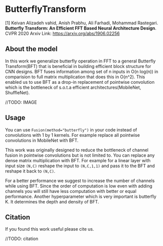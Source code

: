 # ButterflyTransform
[1] Keivan Alizadeh vahid, Anish Prabhu, Ali Farhadi, Mohammad Rastegari. **Butterfly Transform: An Efficient FFT Based Neural Architecture Design**. CVPR 2020
	Arxiv Link: https://arxiv.org/abs/1906.02256

## About the model

In this work we generalize butterfly operation in FFT to a general Butterfly Transform(BFT) that is beneficial in building efficient block structure for CNN designs. BFT fuses information among set of n inputs in O(n log(n)) in comparision to full matrix multiplication that does this in O(n^2).
This enabled us to use BFT as a drop-in replacement of pointwise convolution which is the bottleneck of s.o.t.a efficient architectures(MobileNet, ShuffleNet).

//TODO: IMAGE

## Usage

You can use `Fusion(method="butterfly")` in your code instead of convolutions with 1 by 1 kernels. For example replace all pointwise convolutions in MobileNet with BFT. 

This work was originally designed to reduce the bottleneck of channel fusion in pointwise convolutions but is not limited to. You can replace any dense matrix multiplication with BFT. For example for a linear layer with input size `(N,C)` reshape the input to `(N,C,1,1)` and pass it to the BFT and reshape it back to `(N,C)`. 

For a better performance we suggest to increase the number of channels while using BFT. Since the order of computation is low even with adding channels you will still have less computation with better or equal performance. Another hyperparameter which is very important is butterfly K. It determines the depth and density of BFT.


## Citation

If you found this work useful please cite us.

//TODO: citation